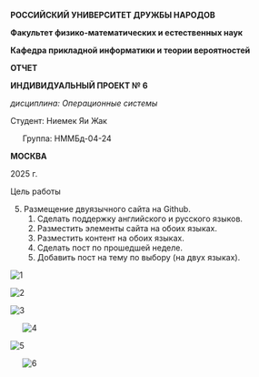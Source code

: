 ﻿**РОССИЙСКИЙ УНИВЕРСИТЕТ ДРУЖБЫ НАРОДОВ**

**Факультет физико-математических и естественных наук**

**Кафедра прикладной информатики и теории вероятностей**





**ОТЧЕТ** 

**ИНДИВИДУАЛЬНЫЙ ПРОЕКТ № 6**	

*дисциплина:	Операционные системы*	 









Студент: Ниемек Яи Жак                                    

`	`Группа: НММБд-04-24                                       







**МОСКВА**

2025	 г.

Цель работы

5. Размещение двуязычного сайта на Github.
   1. Сделать поддержку английского и русского языков.
   1. Разместить элементы сайта на обоих языках.
   1. Разместить контент на обоих языках.
   1. Сделать пост по прошедшей неделе.
   1. Добавить пост на тему по выбору (на двух языках).

![](Aspose.Words.235aca59-7908-40eb-961d-d98acf109f6e.001.png "1")









![](Aspose.Words.235aca59-7908-40eb-961d-d98acf109f6e.002.png "2")



![](Aspose.Words.235aca59-7908-40eb-961d-d98acf109f6e.003.png "3")

`	`![](Aspose.Words.235aca59-7908-40eb-961d-d98acf109f6e.004.png "4")







![](Aspose.Words.235aca59-7908-40eb-961d-d98acf109f6e.005.png "5")





`	`![](Aspose.Words.235aca59-7908-40eb-961d-d98acf109f6e.006.png "6")
